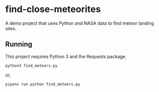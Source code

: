 # find-close-meteorites
A demo project that uses Python and NASA data to find meteor landing sites.

## Running

This project requires Python 3 and the Requests package.

`python3 find_meteors.py`

or,

`pipenv run python find_meteors.py`